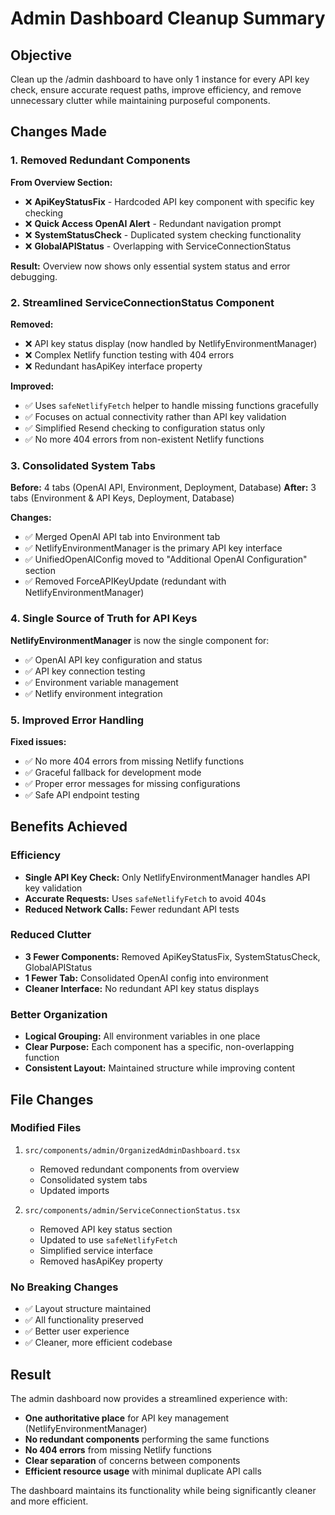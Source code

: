 # Admin Dashboard Cleanup Summary

## Objective
Clean up the /admin dashboard to have only 1 instance for every API key check, ensure accurate request paths, improve efficiency, and remove unnecessary clutter while maintaining purposeful components.

## Changes Made

### 1. Removed Redundant Components
**From Overview Section:**
- ❌ **ApiKeyStatusFix** - Hardcoded API key component with specific key checking
- ❌ **Quick Access OpenAI Alert** - Redundant navigation prompt
- ❌ **SystemStatusCheck** - Duplicated system checking functionality  
- ❌ **GlobalAPIStatus** - Overlapping with ServiceConnectionStatus

**Result:** Overview now shows only essential system status and error debugging.

### 2. Streamlined ServiceConnectionStatus Component
**Removed:**
- ❌ API key status display (now handled by NetlifyEnvironmentManager)
- ❌ Complex Netlify function testing with 404 errors
- ❌ Redundant hasApiKey interface property

**Improved:**
- ✅ Uses `safeNetlifyFetch` helper to handle missing functions gracefully
- ✅ Focuses on actual connectivity rather than API key validation
- ✅ Simplified Resend checking to configuration status only
- ✅ No more 404 errors from non-existent Netlify functions

### 3. Consolidated System Tabs
**Before:** 4 tabs (OpenAI API, Environment, Deployment, Database)
**After:** 3 tabs (Environment & API Keys, Deployment, Database)

**Changes:**
- ✅ Merged OpenAI API tab into Environment tab
- ✅ NetlifyEnvironmentManager is the primary API key interface
- ✅ UnifiedOpenAIConfig moved to "Additional OpenAI Configuration" section
- ✅ Removed ForceAPIKeyUpdate (redundant with NetlifyEnvironmentManager)

### 4. Single Source of Truth for API Keys
**NetlifyEnvironmentManager** is now the single component for:
- ✅ OpenAI API key configuration and status
- ✅ API key connection testing
- ✅ Environment variable management
- ✅ Netlify environment integration

### 5. Improved Error Handling
**Fixed issues:**
- ✅ No more 404 errors from missing Netlify functions
- ✅ Graceful fallback for development mode
- ✅ Proper error messages for missing configurations
- ✅ Safe API endpoint testing

## Benefits Achieved

### Efficiency
- **Single API Key Check:** Only NetlifyEnvironmentManager handles API key validation
- **Accurate Requests:** Uses `safeNetlifyFetch` to avoid 404s
- **Reduced Network Calls:** Fewer redundant API tests

### Reduced Clutter
- **3 Fewer Components:** Removed ApiKeyStatusFix, SystemStatusCheck, GlobalAPIStatus
- **1 Fewer Tab:** Consolidated OpenAI config into environment
- **Cleaner Interface:** No redundant API key status displays

### Better Organization
- **Logical Grouping:** All environment variables in one place
- **Clear Purpose:** Each component has a specific, non-overlapping function
- **Consistent Layout:** Maintained structure while improving content

## File Changes

### Modified Files
1. `src/components/admin/OrganizedAdminDashboard.tsx`
   - Removed redundant components from overview
   - Consolidated system tabs
   - Updated imports

2. `src/components/admin/ServiceConnectionStatus.tsx`
   - Removed API key status section
   - Updated to use `safeNetlifyFetch`
   - Simplified service interface
   - Removed hasApiKey property

### No Breaking Changes
- ✅ Layout structure maintained
- ✅ All functionality preserved
- ✅ Better user experience
- ✅ Cleaner, more efficient codebase

## Result
The admin dashboard now provides a streamlined experience with:
- **One authoritative place** for API key management (NetlifyEnvironmentManager)
- **No redundant components** performing the same functions
- **No 404 errors** from missing Netlify functions
- **Clear separation** of concerns between components
- **Efficient resource usage** with minimal duplicate API calls

The dashboard maintains its functionality while being significantly cleaner and more efficient.
